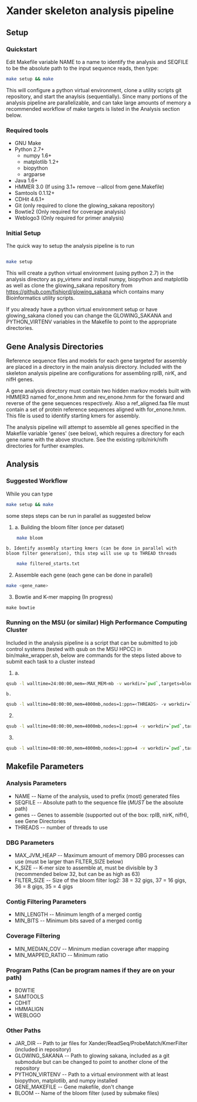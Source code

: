 # Xander skeleton analysis pipeline

## Setup
### Quickstart

Edit Makefile variable NAME to a name to identify the analysis and SEQFILE to be the absolute path to the input sequence reads, then type:

```bash
make setup && make
```

This will configure a python virtual environment, clone a utility scripts git repository, and start the anaylsis (sequentially).  Since many portions of the analysis pipeline are parallelizable, and can take large amounts of memory a recommended workflow of make targets is listed in the Analysis section below.

### Required tools

* GNU Make
* Python 2.7+
    * numpy 1.6+
    * matplotlib 1.2+
    * biopython
    * argparse
* Java 1.6+
* HMMER 3.0 (If using 3.1+ remove --allcol from gene.Makefile)
* Samtools 0.1.12+
* CDHit 4.6.1+
* Git (only required to clone the glowing_sakana repository)
* Bowtie2 (Only required for coverage analysis)
* Weblogo3 (Only required for primer analysis)

### Initial Setup

The quick way to setup the analysis pipeline is to run

```bash

make setup
```

This will create a python virtual environment (using python 2.7) in the analysis directory as py_virtenv and install numpy, biopython and matplotlib as well as clone the glowing_sakana repository from https://github.com/fishjord/glowing_sakana which contains many Bioinformatics utility scripts.  

If you already have a python virtual environment setup or have glowing_sakana cloned you can change the GLOWING_SAKANA and PYTHON_VIRTENV variables in the Makefile to point to the appropriate directories.

## Gene Analysis Directories

Reference sequence files and models for each gene targeted for assembly are placed in a directory in the main analysis directory.  Included with the skeleton analysis pipeline are configurations for assembling rplB, nirK, and nifH genes.

A gene analysis directory must contain two hidden markov models built with HMMER3 named for_enone.hmm and rev_enone.hmm for the forward and reverse of the gene sequences respectively.  Also a ref_aligned.faa file must contain a set of protein reference sequences aligned with for_enone.hmm.  This file is used to identify starting kmers for assembly.

The analysis pipeline will attempt to assemble all genes specified in the Makefile variable 'genes' (see below), which requires a directory for each gene name with the above structure.  See the existing rplb/nirk/nifh directories for further examples.

## Analysis

### Suggested Workflow

While you can type 
```bash
make setup && make
```

some steps steps can be run in parallel as suggested below

1. 
    a. Building the bloom filter (once per dataset)
```bash
	make bloom
```

    b. Identify assembly starting kmers (can be done in parallel with bloom filter generation), this step will use up to THREAD threads
```bash
	make filtered_starts.txt
```

2. Assemble each gene (each gene can be done in parallel)
```bash
make <gene_name>
```

3. Bowtie and K-mer mapping (In progress)
```
make bowtie
```

### Running on the MSU (or similar) High Performance Computing Cluster
Included in the analysis pipeline is a script that can be submitted to job control systems (tested with qsub on the MSU HPCC) in bin/make_wrapper.sh, below are commands for the steps listed above to submit each task to a cluster instead

1. 
    a. 
```bash
qsub -l walltime=24:00:00,mem=<MAX_MEM>mb -v workdir=`pwd`,targets=bloom bin/make_wrapper.sh
```

    b.
```bash
qsub -l walltime=08:00:00,mem=4000mb,nodes=1:ppn=<THREADS> -v workdir=`pwd`,targets=filtered_starts.txt bin/make_wrapper.sh
```

2.
```bash
qsub -l walltime=08:00:00,mem=4000mb,nodes=1:ppn=4 -v workdir=`pwd`,targets=<gene_name> bin/make_wrapper.sh
```

3. 
```bash
qsub -l walltime=08:00:00,mem=4000mb,nodes=1:ppn=4 -v workdir=`pwd`,targets=bowtie bin/make_wrapper.sh
```

## Makefile Parameters

### Analysis Parameters
* NAME -- Name of the analysis, used to prefix (most) generated files
* SEQFILE -- Absolute path to the sequence file (_MUST_ be the absolute path)
* genes -- Genes to assemble (supported out of the box: rplB, nirK, nifH), see Gene Directories
* THREADS -- number of threads to use

### DBG Parameters
* MAX_JVM_HEAP -- Maximum amount of memory DBG processes can use (must be larger than FILTER_SIZE below)
* K_SIZE -- K-mer size to assemble at, must be divisible by 3 (recommended below 32, but can be as high as 63)
* FILTER_SIZE -- Size of the bloom filter log2: 38 = 32 gigs, 37 = 16 gigs, 36 = 8 gigs, 35 = 4 gigs

### Contig Filtering Parameters
* MIN_LENGTH -- Minimum length of a merged contig
* MIN_BITS -- Minimum bits saved of a merged contig

### Coverage Filtering
* MIN_MEDIAN_COV -- Minimum median coverage after mapping
* MIN_MAPPED_RATIO -- Minimum ratio 

### Program Paths (Can be program names if they are on your path)
* BOWTIE
* SAMTOOLS
* CDHIT
* HMMALIGN 
* WEBLOGO

### Other Paths
* JAR_DIR -- Path to jar files for Xander/ReadSeq/ProbeMatch/KmerFilter (included in repository)
* GLOWING_SAKANA -- Path to glowing sakana, included as a git submodule but can be changed to point to another clone of the repository
* PYTHON_VIRTENV -- Path to a virtual environment with at least biopython, matplotlib, and numpy installed
* GENE_MAKEFILE -- Gene makefile, don't change
* BLOOM -- Name of the bloom filter (used by submake files)

